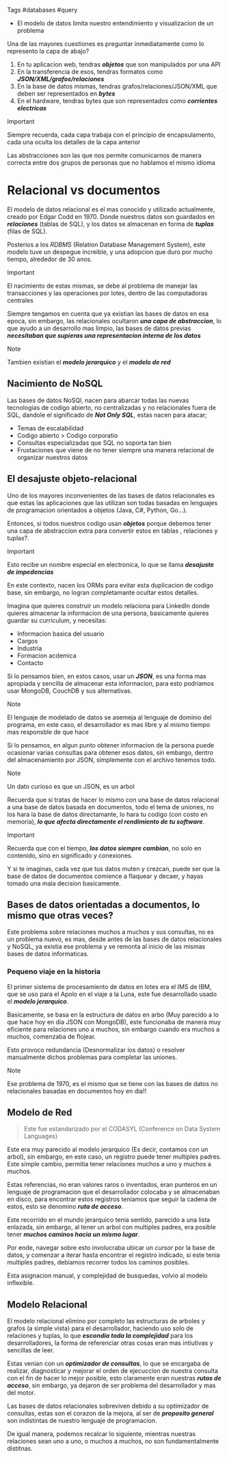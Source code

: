 Tags #databases #query

- El modelo de datos limita nuestro entendimiento y visualizacion de un problema

Una de las mayores cuestiones es preguntar inmediatamente como lo represento la capa de abajo?

1. En tu aplicacion web, tendras ***objetos*** que son manipulados por una API
2. En la transferencia de esos, tendras formatos como ***JSON/XML/grafos/relaciones***
3. En la base de datos mismas, tendras grafos/relaciones/JSON/XML que deben ser representados en ***bytes***
4. En el hardware, tendras bytes que son representados como ***corrientes electricas***

>[!IMPORTANT]
>Siempre recuerda, cada capa trabaja con el principio de encapsulamento, cada una oculta los detalles de la capa anterior

Las abstracciones son las que nos permite comunicarnos de manera correcta entre dos grupos de personas que no hablamos el mismo idioma

# Relacional vs documentos

El modelo de datos relacional es el mas conocido y utilizado actualmente, creado por Edgar Codd en 1970. Donde nuestros datos son guardados en ***relaciones*** (tablas de SQL), y los datos se almacenan en forma de ***tuplas*** (filas de SQL).

Posterios a los *RDBMS* (Relation Database Management System), este modelo tuve un despegue increible, y una adopcion que duro por mucho tiempo, alrededor de 30 anos.

>[!IMPORTANT]
>El nacimiento de estas mismas, se debe al problema de manejar las transacciones y las operaciones por lotes, dentro de las computadoras centrales

Siempre tengamos en cuenta que ya existian las bases de datos en esa epoca, sin embargo, las relacionales ocultaron ***una capa de abstraccion***, lo que ayudo a un desarrollo mas limpio, las bases de datos previas ***necesitaban que supieras una representacion interna de los datos***

>[!NOTE]
>Tambien existian el ***modelo jerarquico*** y el ***modelo de red***

## Nacimiento de NoSQL

Las bases de datos NoSQl, nacen para abarcar todas las nuevas tecnologias de codigo abierto, no centralizadas y no relacionales fuera de SQL, dandole el significado de ***Not Only SQL***, estas nacen para atacar;

- Temas de escalabilidad 
- Codigo abierto > Codigo corporatio
- Consultas especializadas que SQL no soporta tan bien
- Frustaciones que viene de no tener siempre una manera relacional de organizar nuestros datos 

## El desajuste objeto-relacional

Uno de los mayores inconvenientes de las bases de datos relacionales es que estas las aplicaciones que las utilizan son todas basadas en lenguajes de programacion orientados a objetos (Java, C#, Python, Go...).

Entonces, si todos nuestros codigo usan ***objetos*** porque debemos tener una capa de abstraccion extra para convertir estos en tablas , relaciones y tuplas?.

>[!IMPORTANT]
> Esto recibe un nombre especial en electronica, lo que se llama ***desajuste de impedencias***

En este contexto, nacen los ORMs para evitar esta duplicacion de codigo base, sin embargo, no logran completamante ocultar estos detalles.

Imagina que quieres construir un modelo relaciona para LinkedIn donde quieres almacenar la informacion de una persona, basicamente quieres guardar su curriculum, y necesitas:

- Informacion basica del usuario
- Cargos
- Industria
- Formacion acdemica
- Contacto

Si lo pensamos bien, en estos casos, usar un ***JSON***, es una forma mas apropiada y sencilla de almacenar esta informacion, para esto podriamos usar MongoDB, CouchDB y sus alternativas.

>[!NOTE]
>El lenguaje de modelado de datos se asemeja al lenguaje de dominio del programa, en este caso, el desarrollador es mas libre y al mismo tiempo mas responsble de que hace 

Si lo pensamos, en algun punto obtener informacion de la persona puede ocasionar varias consultas para obtener esos datos, sin embargo, dentro del almacenamiento por JSON, simplemente con el archivo tenemos todo.

>[!NOTE]
>Un dato curioso es que un JSON, es un arbol 

Recuerda que si tratas de hacer lo mismo con una base de datos relacional a una base de datos basada en documentos, todo el tema de uniones, no los hara la base de datos directamante, lo hara tu codigo (con costo en memoria), ***lo que afecta directamente el rendimiento de tu software***.

>[!IMPORTANT]
>Recuerda que con el tiempo, ***los datos siempre cambian***, no solo en contenido, sino en significado y conexiones.

Y si te imaginas, cada vez que tus datos muten y crezcan, puede ser que la base de datos de documentos comience a flaquear y decaer, y hayas tomado una mala decision basicamente.

## Bases de datos orientadas a documentos, lo mismo que otras veces?

Este problema sobre relaciones muchos a muchos y sus consultas, no es un problema nuevo, es mas, desde antes de las bases de datos relacionales y NoSQL, ya existia ese problema y se remonta al inicio de las mismas bases de datos informaticas.

### Pequeno viaje en la historia

El primer sistema de procesamiento de datos en lotes era el IMS de IBM, que se uso para el Apolo en el viaje a la Luna, este fue desarrollado usado el ***modelo jerarquico***.

Basicamente, se basa en la estructura de datos en arbo (Muy parecido a lo que hace hoy en dia JSON con MongoDB), este funcionaba de manera muy eficiente para relaciones uno a muchos, sin embargo cuando era muchos a muchos, comenzaba de flojear.

Esto provoco  redundancia (Desnormalizar los datos) o resolver manualmente dichos problemas para completar las uniones.

>[!NOTE]
>Ese problema de 1970, es el mismo que se tiene con las bases de datos no relacionales basadas en documentos hoy en dia!!

## Modelo de Red

> Este fue estandarizado por el CODASYL (Conference on Data System Languages)

Este era muy parecido al modelo jerarquico (Es decir, contamos con un arbol), sin embargo, en este caso, un registro puede tener multiples padres. Este simple cambio, permitia tener relaciones muchos a uno y muchos a muchos.

Estas referencias, no eran valores raros o inventados, eran punteros en un lenguaje de programacion que el desarrollador colocaba y se almacenaban en disco, para encontrar estos registros teniamos que seguir la cadena de estos, esto se denomino ***ruta de acceso***.

Este recorrido en el mundo jerarquico tenia sentido, parecido a una lista enlazada, sin embargo, al tener un arbol con multiples padres, era posible tener ***muchos caminos hacia un mismo lugar***.

Por ende, navegar sobre esto involucraba ubicar un *cursor* por la base de datos, y comenzar a iterar hasta encontrar el registro indicado, si este tenia multiples padres, debiamos recorrer todos los caminos posibles.

Esta asignacion manual, y complejidad de busquedas, volvio al modelo inflexible.

## Modelo Relacional

El modelo relacional elimino por completo las estructuras de arboles y grafos (a simple vista) para el desarrollador, haciendo uso solo de relaciones y tuplas, lo que ***escondia toda la complejidad*** para los desarrolladores, la forma de referenciar otras cosas eran mas intiutivas y sencillas de leer.

Estas venian con un ***optimizador de consultas***, lo que se encargaba de realizar, diagnosticar y mejorar el orden de ejecuccion de nuestra consulta con el fin de hacer lo mejor posible, esto claramente eran nuestras ***rutas de acceso***, sin embargo, ya dejaron de ser problema del desarrollador y mas del motor.

Las bases de datos relacionales sobreviven debido a su optimizador de consultas, estas son el corazon de la mejora, al ser de ***proposito general*** son indistintas de nuestro lenguaje de programacion.

De igual manera, podemos recalcar lo siguiente, mientras nuestras relaciones sean uno a uno, o muchos a muchos, no son fundamentalmente distitnas. 